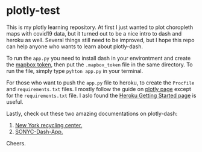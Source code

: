# plotly-test
This is my plotly learning repository. At first I just wanted to plot choropleth maps with covid19 data, but it turned out to be a nice intro to dash and heroku as well. Several things still need to be improved, but I hope this repo can help anyone who wants to learn about plotly-dash.

To run the `app.py` you need to install dash in your environtment and create the [mapbox token](https://account.mapbox.com/access-tokens/), then put the `.mapbox_token` file in the same directory. To run the file, simply type `pyhton app.py` in your terminal.

For those who want to push the `app.py` file to heroku, to create the `Procfile` and `requirements.txt` files. I mostly follow the guide on [plotly page](https://dash.plotly.com/deployment) except for the `requirements.txt` file. I aslo found the [Heroku Getting Started page](https://devcenter.heroku.com/articles/getting-started-with-python) is useful.

Lastly, check out these two amazing documentations on plotly-dash:
1. [New York recycling center.](https://github.com/Coding-with-Adam/Dash-by-Plotly/blob/master/Dash_Interactive_Graphs/Scatter_mapbox/recycling.py)
2. [SONYC-Dash-App.](https://github.com/amyoshino/SONYC-Dash-App/blob/master/app.py#L337)

Cheers.

